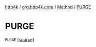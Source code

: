 [http4k](../../index.md) / [org.http4k.core](../index.md) / [Method](index.md) / [PURGE](./-p-u-r-g-e.md)

# PURGE

`PURGE` [(source)](https://github.com/http4k/http4k/blob/master/http4k-core/src/main/kotlin/org/http4k/core/http.kt#L159)